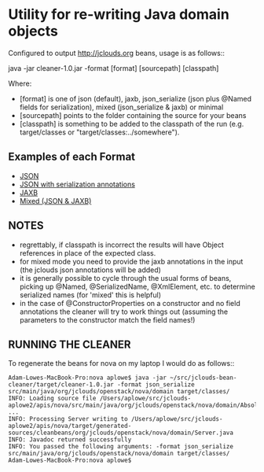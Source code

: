Utility for re-writing Java domain objects
==========================================

Configured to output http://jclouds.org beans, usage is as follows::

java -jar cleaner-1.0.jar -format [format] [sourcepath] [classpath]

Where:

- [format] is one of json (default), jaxb, json_serialize (json plus @Named fields for serialization), mixed (json_serialize & jaxb) or minimal
- [sourcepath] points to the folder containing the source for your beans
- [classpath] is something to be added to the classpath of the run (e.g. target/classes or "target/classes:../somewhere").
   
Examples of each Format
-----------------------

- [JSON](https://github.com/aplowe/jclouds-bean-cleaner/blob/master/JSON.md)
- [JSON with serialization annotations](https://github.com/aplowe/jclouds-bean-cleaner/blob/master/JSON-S.md)
- [JAXB](https://github.com/aplowe/jclouds-bean-cleaner/blob/master/JAXB.md)
- [Mixed (JSON & JAXB)](https://github.com/aplowe/jclouds-bean-cleaner/blob/master/MIXED.md)

NOTES
-----

- regrettably, if classpath is incorrect the results will have Object references in place of the expected class.
- for mixed mode you need to provide the jaxb annotations in the input (the jclouds json annotations will be added)
- it is generally possible to cycle through the usual forms of beans, picking up @Named, @SerializedName,
@XmlElement, etc. to determine serialized names (for 'mixed' this is helpful)
- in the case of @ConstructorProperties on a constructor and no field annotations the cleaner will try to work things
out (assuming the parameters to the constructor match the field names!)

RUNNING THE CLEANER
-------------------

To regenerate the beans for nova on my laptop I would do as follows::

    Adam-Lowes-MacBook-Pro:nova aplowe$ java -jar ~/src/jclouds-bean-cleaner/target/cleaner-1.0.jar -format json_serialize src/main/java/org/jclouds/openstack/nova/domain target/classes/
    INFO: Loading source file /Users/aplowe/src/jclouds-aplowe2/apis/nova/src/main/java/org/jclouds/openstack/nova/domain/AbsoluteLimit.java...
    ...
    INFO: Processing Server writing to /Users/aplowe/src/jclouds-aplowe2/apis/nova/target/generated-sources/cleanbeans/org/jclouds/openstack/nova/domain/Server.java
    INFO: Javadoc returned successfully
    INFO: You passed the following arguments: -format json_serialize src/main/java/org/jclouds/openstack/nova/domain target/classes/
    Adam-Lowes-MacBook-Pro:nova aplowe$ 

